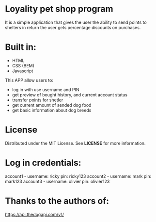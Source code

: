 # Loyality pet shop program

It is a simple application that gives the user the ability to send points to shelters in return the user gets percentage discounts on purchases.

# Built in:
<ul>
<li> HTML </li>
<li> CSS (BEM) </li>
<li> Javascript </li>
</ul>

This APP allow users to:
<ul>
<li>log in with use username and PIN</li>
<li>get preview of bought history, and current account status</li>
<li>transfer points for shetler</li>
<li>get current amount of sended dog food</li>
<li>get basic information about dog breeds</li>
</ul>

# License

Distributed under the MIT License. See <b>LICENSE</b> for more information.

# Log in credentials:

account1 - username: ricky pin: ricky123 account2 - username: mark pin: mark123 account3 - username: olivier pin: olivier123

#  Thanks to the authors of: 
https://api.thedogapi.com/v1/ 
